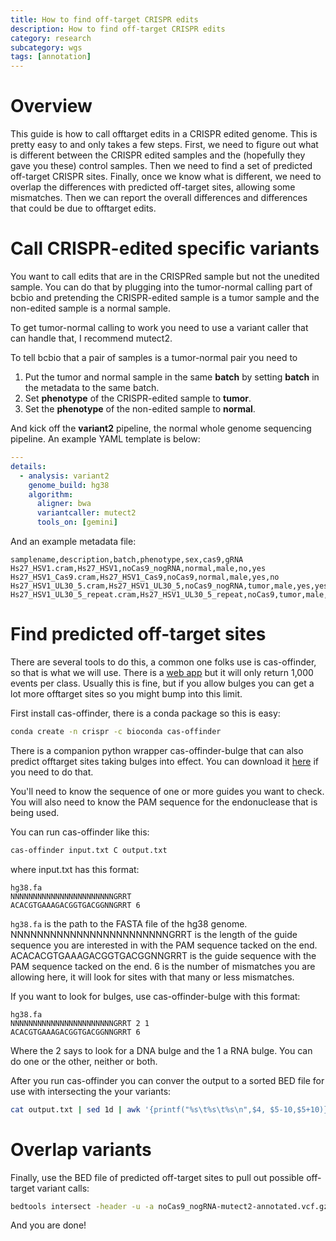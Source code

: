 ```yaml
---
title: How to find off-target CRISPR edits
description: How to find off-target CRISPR edits
category: research
subcategory: wgs
tags: [annotation]
---
```


# Overview
This guide is how to call offtarget edits in a CRISPR edited genome. This is
pretty easy to and only takes a few steps. First, we need to figure out what is
different between the CRISPR edited samples and the (hopefully they gave you
these) control samples. Then we need to find a set of predicted off-target
CRISPR sites. Finally, once we know what is different, we need to overlap the
differences with predicted off-target sites, allowing some mismatches.  Then we
can report the overall differences and differences that could be due to
offtarget edits.

# Call CRISPR-edited specific variants
You want to call edits that are in the CRISPRed sample but not the unedited
sample. You can do that by plugging into the tumor-normal calling part of bcbio
and pretending the CRISPR-edited sample is a tumor sample and the non-edited
sample is a normal sample.

To get tumor-normal calling to work you need to use a variant caller that
can handle that, I recommend mutect2.

To tell bcbio that a pair of samples is a tumor-normal pair you need to

1. Put the tumor and normal sample in the same **batch** by setting **batch** in the metadata to the same batch.
2. Set **phenotype** of the CRISPR-edited sample to **tumor**.
3. Set the **phenotype** of the non-edited sample to **normal**.

And kick off the **variant2** pipeline, the normal whole genome sequencing pipeline. An example YAML template is below:

```yaml
---
details:
  - analysis: variant2
    genome_build: hg38
    algorithm:
      aligner: bwa
      variantcaller: mutect2
      tools_on: [gemini]
```

And an example metadata file:

```csv
samplename,description,batch,phenotype,sex,cas9,gRNA
Hs27_HSV1.cram,Hs27_HSV1,noCas9_nogRNA,normal,male,no,yes
Hs27_HSV1_Cas9.cram,Hs27_HSV1_Cas9,noCas9,normal,male,yes,no
Hs27_HSV1_UL30_5.cram,Hs27_HSV1_UL30_5,noCas9_nogRNA,tumor,male,yes,yes
Hs27_HSV1_UL30_5_repeat.cram,Hs27_HSV1_UL30_5_repeat,noCas9,tumor,male,yes,yes
```

# Find predicted off-target sites
There are several tools to do this, a common one folks use is cas-offinder, so
that is what we will use. There is a [web app](http://www.rgenome.net/cas-offinder/) but it will only return 1,000 events per
class. Usually this is fine, but if you allow bulges you can get a lot more offtarget sites so you might bump into this limit.

First install cas-offinder, there is a conda package so this is easy:

```bash
conda create -n crispr -c bioconda cas-offinder
```

There is a companion python wrapper cas-offinder-bulge that can also predict
offtarget sites taking bulges into effect. You can download it
[here](https://raw.githubusercontent.com/hyugel/cas-offinder-bulge/master/cas-offinder-bulge) if
you need to do that.

You'll need to know the sequence of one or more guides you want to check. You will also need to know
the PAM sequence for the endonuclease that is being used. 

You can run cas-offinder like this:

```bash
cas-offinder input.txt C output.txt
```

where input.txt has this format:

```
hg38.fa
NNNNNNNNNNNNNNNNNNNNNNNGRRT
ACACGTGAAAGACGGTGACGGNNGRRT 6
```

`hg38.fa` is the path to the FASTA file of the hg38 genome. NNNNNNNNNNNNNNNNNNNNNNNNGRRT is the length of the guide sequence you are interested in with the PAM sequence tacked on the end.
ACACACGTGAAAGACGGTGACGGNNGRRT is the guide sequence with the PAM sequence tacked on the end. 6 is the number of mismatches you are allowing here, it will look for sites with that many
or less mismatches.

If you want to look for bulges, use cas-offinder-bulge with this format:

```
hg38.fa
NNNNNNNNNNNNNNNNNNNNNNNGRRT 2 1
ACACGTGAAAGACGGTGACGGNNGRRT 6
```

Where the 2 says to look for a DNA bulge and the 1 a RNA bulge. You can do one or the other, neither or both.

After you run cas-offinder you can conver the output to a sorted BED file for use with intersecting the your variants:

```bash
cat output.txt | sed 1d | awk '{printf("%s\t%s\t%s\n",$4, $5-10,$5+10)}' | sort -V -k 1,1 -k2,2n  > output.bed
```

# Overlap variants
Finally, use the BED file of predicted off-target sites to pull out possible off-target variant calls:

```bash
bedtools intersect -header -u -a noCas9_nogRNA-mutect2-annotated.vcf.gz -b output.bed
```

And you are done!
